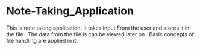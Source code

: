 # Note-Taking_Application
This is  note taking application. It takes input From the user and stores it in the file . The data from the file is can be viewed later on . Basic concepts of file handling are applied in it.
